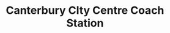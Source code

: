 ---
title: "Canterbury CIty Centre Coach Station"
url: /canterbury/canterbury-city-centre-coach-station/
shop: ticket
---